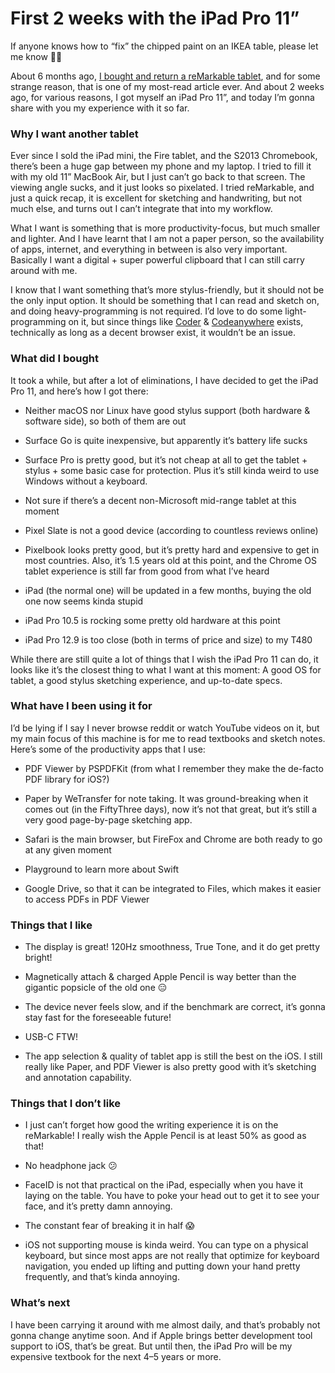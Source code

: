 
# First 2 weeks with the iPad Pro 11”

If anyone knows how to “fix” the chipped paint on an IKEA table, please let me know 🙇‍♀️

About 6 months ago, [I bought and return a reMarkable tablet](https://medium.com/@louis993546/why-am-i-returning-my-remarkable-tablet-7fc63e14b6d0), and for some strange reason, that is one of my most-read article ever. And about 2 weeks ago, for various reasons, I got myself an iPad Pro 11”, and today I’m gonna share with you my experience with it so far.

### **Why I want another tablet**

Ever since I sold the iPad mini, the Fire tablet, and the S2013 Chromebook, there’s been a huge gap between my phone and my laptop. I tried to fill it with my old 11” MacBook Air, but I just can’t go back to that screen. The viewing angle sucks, and it just looks so pixelated. I tried reMarkable, and just a quick recap, it is excellent for sketching and handwriting, but not much else, and turns out I can’t integrate that into my workflow.

What I want is something that is more productivity-focus, but much smaller and lighter. And I have learnt that I am not a paper person, so the availability of apps, internet, and everything in between is also very important. Basically I want a digital + super powerful clipboard that I can still carry around with me.

I know that I want something that’s more stylus-friendly, but it should not be the only input option. It should be something that I can read and sketch on, and doing heavy-programming is not required. I’d love to do some light-programming on it, but since things like [Coder](https://coder.com/) & [Codeanywhere](https://codeanywhere.com/) exists, technically as long as a decent browser exist, it wouldn’t be an issue.

### What did I bought

It took a while, but after a lot of eliminations, I have decided to get the iPad Pro 11, and here’s how I got there:

* Neither macOS nor Linux have good stylus support (both hardware & software side), so both of them are out

* Surface Go is quite inexpensive, but apparently it’s battery life sucks

* Surface Pro is pretty good, but it’s not cheap at all to get the tablet + stylus + some basic case for protection. Plus it’s still kinda weird to use Windows without a keyboard.

* Not sure if there’s a decent non-Microsoft mid-range tablet at this moment

* Pixel Slate is not a good device (according to countless reviews online)

* Pixelbook looks pretty good, but it’s pretty hard and expensive to get in most countries. Also, it’s 1.5 years old at this point, and the Chrome OS tablet experience is still far from good from what I’ve heard

* iPad (the normal one) will be updated in a few months, buying the old one now seems kinda stupid

* iPad Pro 10.5 is rocking some pretty old hardware at this point

* iPad Pro 12.9 is too close (both in terms of price and size) to my T480

While there are still quite a lot of things that I wish the iPad Pro 11 can do, it looks like it’s the closest thing to what I want at this moment: A good OS for tablet, a good stylus sketching experience, and up-to-date specs.

### What have I been using it for

I’d be lying if I say I never browse reddit or watch YouTube videos on it, but my main focus of this machine is for me to read textbooks and sketch notes. Here’s some of the productivity apps that I use:

* PDF Viewer by PSPDFKit (from what I remember they make the de-facto PDF library for iOS?)

* Paper by WeTransfer for note taking. It was ground-breaking when it comes out (in the FiftyThree days), now it’s not that great, but it’s still a very good page-by-page sketching app.

* Safari is the main browser, but FireFox and Chrome are both ready to go at any given moment

* Playground to learn more about Swift

* Google Drive, so that it can be integrated to Files, which makes it easier to access PDFs in PDF Viewer

### **Things that I like**

* The display is great! 120Hz smoothness, True Tone, and it do get pretty bright!

* Magnetically attach & charged Apple Pencil is way better than the gigantic popsicle of the old one 😑

* The device never feels slow, and if the benchmark are correct, it’s gonna stay fast for the foreseeable future!

* USB-C FTW!

* The app selection & quality of tablet app is still the best on the iOS. I still really like Paper, and PDF Viewer is also pretty good with it’s sketching and annotation capability.

### **Things that I don’t like**

* I just can’t forget how good the writing experience it is on the reMarkable! I really wish the Apple Pencil is at least 50% as good as that!

* No headphone jack 😕

* FaceID is not that practical on the iPad, especially when you have it laying on the table. You have to poke your head out to get it to see your face, and it’s pretty damn annoying.

* The constant fear of breaking it in half 😱

* iOS not supporting mouse is kinda weird. You can type on a physical keyboard, but since most apps are not really that optimize for keyboard navigation, you ended up lifting and putting down your hand pretty frequently, and that’s kinda annoying.

### What’s next

I have been carrying it around with me almost daily, and that’s probably not gonna change anytime soon. And if Apple brings better development tool support to iOS, that’s be great. But until then, the iPad Pro will be my expensive textbook for the next 4–5 years or more.

